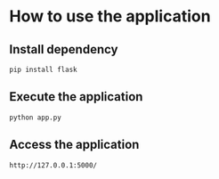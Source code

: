 # How to use the application

## Install dependency

```
pip install flask
```

## Execute the application

```
python app.py
```

## Access the application

```
http://127.0.0.1:5000/
```
